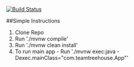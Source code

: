 [![Build Status](https://travis-ci.org/sayrilamar/MavenTest.svg?branch=master)](https://travis-ci.org/sayrilamar/MavenTest)

##Simple Instructions
1. Clone Repo
2. Run './mvnw compile'
3. Run './mvnw clean install'
4. To run main app - Run './mvnw exec:java -Dexec.mainClass="com.teamtreehouse.App"'
